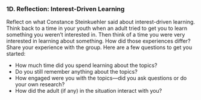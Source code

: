### 1D. Reflection: Interest-Driven Learning

Reflect on what Constance Steinkuehler said about interest-driven learning. Think back to a time in your youth when an adult tried to get you to learn something you weren’t interested in. Then think of a time you were very interested in learning about something. How did those experiences differ? Share your experience with the group. Here are a few questions to get you started:
* How much time did you spend learning about the topics? 
* Do you still remember anything about the topics? 
* How engaged were you with the topics—did you ask questions or do your own research? 
* How did the adult (if any) in the situation interact with you?
